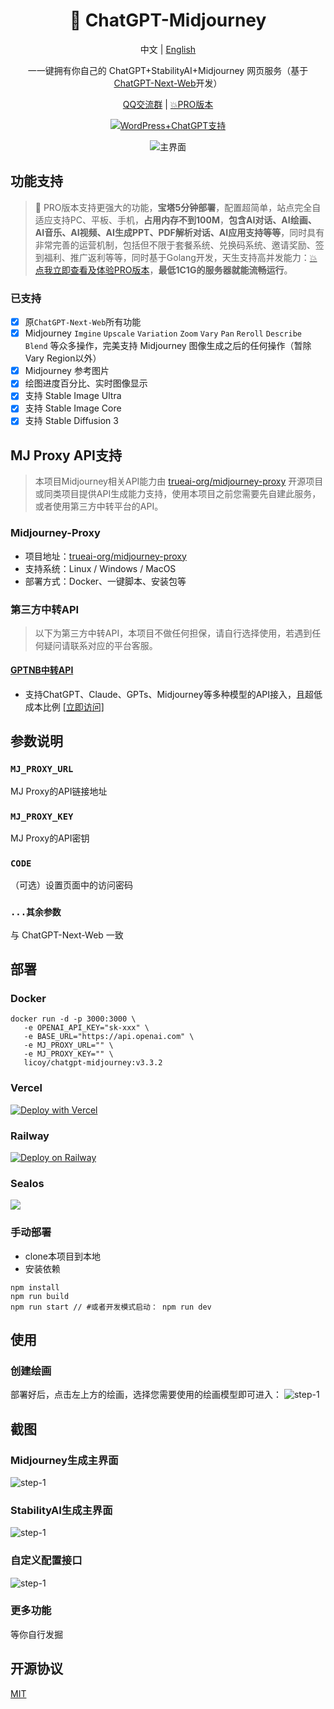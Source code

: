 <div align="center">

<h1 align="center">🍭 ChatGPT-Midjourney</h1>

中文 | [English](./README_EN.md)

一一键拥有你自己的 ChatGPT+StabilityAI+Midjourney 网页服务（基于[ChatGPT-Next-Web](https://github.com/ChatGPTNextWeb/ChatGPT-Next-Web)开发）

[QQ交流群](https://github.com/Licoy/ChatGPT-Midjourney/issues/30) | [💥PRO版本](https://github.com/Licoy/GoAmzAI)

[![WordPress+ChatGPT支持](https://img.shields.io/badge/WordPress-AIGC%20部署-red.svg?logo=wordpress&logoColor=red)](https://github.com/Licoy/wordpress-theme-puock)

![主界面](./docs/images/cover.png)

</div>

## 功能支持
> 🍭 PRO版本支持更强大的功能，**宝塔5分钟部署**，配置超简单，站点完全自适应支持PC、平板、手机，**占用内存不到100M**，**包含AI对话、AI绘画、AI音乐、AI视频、AI生成PPT、PDF解析对话、AI应用支持等等**，同时具有非常完善的运营机制，包括但不限于套餐系统、兑换码系统、邀请奖励、签到福利、推广返利等等，同时基于Golang开发，天生支持高并发能力：[💥 点我立即查看及体验PRO版本](https://github.com/Licoy/ChatGPT-Midjourney-Pro)，**最低1C1G的服务器就能流畅运行**。

### 已支持
- [x] 原`ChatGPT-Next-Web`所有功能
- [x] Midjourney `Imgine` `Upscale`  `Variation`  `Zoom`  `Vary`  `Pan`  `Reroll`  `Describe`  `Blend` 等众多操作，完美支持 Midjourney 图像生成之后的任何操作（暂除Vary Region以外）
- [x] Midjourney 参考图片
- [x] 绘图进度百分比、实时图像显示
- [x] 支持 Stable Image Ultra
- [x] 支持 Stable Image Core
- [x] 支持 Stable Diffusion 3

## MJ Proxy API支持
> 本项目Midjourney相关API能力由 [trueai-org/midjourney-proxy](https://github.com/trueai-org/midjourney-proxy) 开源项目或同类项目提供API生成能力支持，使用本项目之前您需要先自建此服务，或者使用第三方中转平台的API。

### Midjourney-Proxy
- 项目地址：[trueai-org/midjourney-proxy](https://github.com/trueai-org/midjourney-proxy)
- 支持系统：Linux / Windows / MacOS
- 部署方式：Docker、一键脚本、安装包等

### 第三方中转API
> 以下为第三方中转API，本项目不做任何担保，请自行选择使用，若遇到任何疑问请联系对应的平台客服。

#### [GPTNB中转API](https://goapi.gptnb.ai)
- 支持ChatGPT、Claude、GPTs、Midjourney等多种模型的API接入，且超低成本比例 [[立即访问]](https://goapi.gptnb.me)

## 参数说明
### `MJ_PROXY_URL`
MJ Proxy的API链接地址
### `MJ_PROXY_KEY`
MJ Proxy的API密钥
### `CODE`
（可选）设置页面中的访问密码
### `...其余参数`
与 ChatGPT-Next-Web 一致

## 部署
### Docker
```shell
docker run -d -p 3000:3000 \
   -e OPENAI_API_KEY="sk-xxx" \
   -e BASE_URL="https://api.openai.com" \
   -e MJ_PROXY_URL="" \
   -e MJ_PROXY_KEY="" \
   licoy/chatgpt-midjourney:v3.3.2
```
### Vercel
[![Deploy with Vercel](https://vercel.com/button)](https://vercel.com/new/clone?repository-url=https%3A%2F%2Fgithub.com%2FLicoy%2FChatGPT-Midjourney&env=OPENAI_API_KEY&env=MJ_PROXY_URL&env=MJ_PROXY_KEY&env=CODE&project-name=chatgpt-midjourney&repository-name=ChatGPT-Midjourney)
### Railway
[![Deploy on Railway](https://railway.app/button.svg)](https://railway.app/template/1g6vDL?referralCode=vvEj-K)
### Sealos
[![](https://raw.githubusercontent.com/labring-actions/templates/main/Deploy-on-Sealos.svg)](https://cloud.sealos.io/?openapp=system-template%3FtemplateName%3Dchatgpt-midjourney)
### 手动部署
- clone本项目到本地
- 安装依赖
```shell
npm install
npm run build
npm run start // #或者开发模式启动： npm run dev
```
## 使用
### 创建绘画
部署好后，点击左上方的绘画，选择您需要使用的绘画模型即可进入：
![step-1](./docs/images/step-1.png)
## 截图
### Midjourney生成主界面
![step-1](./docs/images/step-2.png)
### StabilityAI生成主界面
![step-1](./docs/images/step-3.png)
### 自定义配置接口
![step-1](./docs/images/step-4.png)
### 更多功能
等你自行发掘

## 开源协议
[MIT](./LICENSE)
